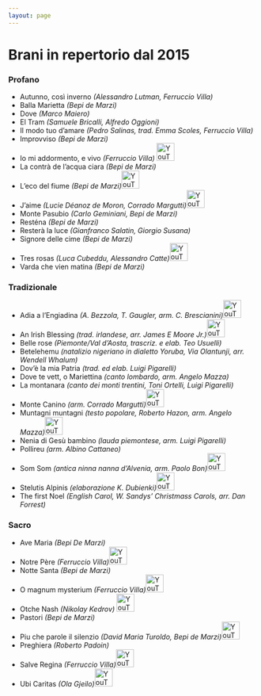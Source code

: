 ```yaml
---
layout: page
---
```


<p></p>

<h1>Brani in repertorio dal 2015</h1>

<h3>Profano</h3>

- Autunno, così inverno *(Alessandro Lutman, Ferruccio Villa)*
- Balla Marietta *(Bepi de Marzi)*
- Dove *(Marco Maiero)*
- El Tram *(Samuele Bricalli, Alfredo Oggioni)*
- Il modo tuo d’amare *(Pedro Salinas, trad. Emma Scoles, Ferruccio Villa)*
- Improvviso *(Bepi de Marzi)*
- Io mi addormento, e vivo *(Ferruccio Villa)* <a href="https://youtu.be/wyq35YPMo9w"><img src="https://www.corovimercate.it/assets/img/icons8-youtube-50.png" alt="YouTube" style="width:36px;height:36px;"></a>
- La contrà de l’acqua ciara *(Bepi de Marzi)*
- L’eco del fiume *(Bepi de Marzi)*<a href="https://youtu.be/aAYVHhHTcK4"><img src="https://www.corovimercate.it/assets/img/icons8-youtube-50.png" alt="YouTube" style="width:36px;height:36px;"></a>
- J’aime *(Lucie Déanoz de Moron, Corrado Margutti)*<a href="https://youtu.be/TRzu9SAlirI"><img src="https://www.corovimercate.it/assets/img/icons8-youtube-50.png" alt="YouTube" style="width:36px;height:36px;"></a>
- Monte Pasubio *(Carlo Geminiani, Bepi de Marzi)*
- Resténa *(Bepi de Marzi)*
- Resterà la luce *(Gianfranco Salatin, Giorgio Susana)*
- Signore delle cime *(Bepi de Marzi)*
- Tres rosas *(Luca Cubeddu, Alessandro Catte)*<a href="https://youtu.be/0_eEjX_dFGU"><img src="https://www.corovimercate.it/assets/img/icons8-youtube-50.png" alt="YouTube" style="width:36px;height:36px;"></a>
- Varda che vien matina *(Bepi de Marzi)*

<h3>Tradizionale</h3>

- Adia a l’Engiadina *(A. Bezzola, T. Gaugler, arm. C. Brescianini)*<a href="https://youtu.be/Toc43qWCsvs"><img src="https://www.corovimercate.it/assets/img/icons8-youtube-50.png" alt="YouTube" style="width:36px;height:36px;"></a>
- An Irish Blessing *(trad. irlandese, arr. James E Moore Jr.)*<a href="https://youtu.be/qTNyFw6-N1o"><img src="https://www.corovimercate.it/assets/img/icons8-youtube-50.png" alt="YouTube" style="width:36px;height:36px;"></a>
- Belle rose *(Piemonte/Val d’Aosta, trascriz. e elab. Teo Usuelli)*
- Betelehemu *(natalizio nigeriano in dialetto Yoruba, Via Olantunji, arr. Wendell Whalum)*
- Dov’è la mia Patria *(trad. ed elab. Luigi Pigarelli)*
- Dove te vett, o Mariettina *(canto lombardo, arm. Angelo Mazza)*
- La montanara *(canto dei monti trentini, Toni Ortelli, Luigi Pigarelli)*
- Monte Canino *(arm. Corrado Margutti)*<a href="https://youtu.be/IXldplnmFzY"><img src="https://www.corovimercate.it/assets/img/icons8-youtube-50.png" alt="YouTube" style="width:36px;height:36px;"></a>
- Muntagni muntagni *(testo popolare, Roberto Hazon, arm. Angelo Mazza)*<a href="https://youtu.be/_aVRQFGKwW8"><img src="https://www.corovimercate.it/assets/img/icons8-youtube-50.png" alt="YouTube" style="width:36px;height:36px;"></a>
- Nenia di Gesù bambino *(lauda piemontese, arm. Luigi Pigarelli)*
- Pollireu *(arm. Albino Cattaneo)*
- Som Som *(antica ninna nanna d’Alvenia, arm. Paolo Bon)*<a href="https://youtu.be/d9AFKHxYRgI"><img src="https://www.corovimercate.it/assets/img/icons8-youtube-50.png" alt="YouTube" style="width:36px;height:36px;"></a>
- Stelutis Alpinis *(elaborazione K. Dubienki)*<a href="https://youtu.be/-J2mHDYBZ7M"><img src="https://www.corovimercate.it/assets/img/icons8-youtube-50.png" alt="YouTube" style="width:36px;height:36px;"></a>
- The first Noel *(English Carol, W. Sandys’ Christmass Carols, arr. Dan Forrest)*

<h3>Sacro</h3>

- Ave Maria *(Bepi De Marzi)*
- Notre Père *(Ferruccio Villa)*<a href="https://youtu.be/aBVIlo3JPe4"><img src="https://www.corovimercate.it/assets/img/icons8-youtube-50.png" alt="YouTube" style="width:36px;height:36px;"></a>
- Notte Santa *(Bepi de Marzi)*
- O magnum mysterium *(Ferruccio Villa)*<a href="https://youtu.be/DrTq1C2MfJQ"><img src="https://www.corovimercate.it/assets/img/icons8-youtube-50.png" alt="YouTube" style="width:36px;height:36px;"></a>
- Otche Nash *(Nikolay Kedrov)* <a href="https://youtu.be/IPWdqN79fto"><img src="https://www.corovimercate.it/assets/img/icons8-youtube-50.png" alt="YouTube" style="width:36px;height:36px;"></a>
- Pastori *(Bepi de Marzi)*
- Piu che parole il silenzio *(David Maria Turoldo, Bepi de Marzi)*<a href="https://youtu.be/Zx3WCZ04zy8"><img src="https://www.corovimercate.it/assets/img/icons8-youtube-50.png" alt="YouTube" style="width:36px;height:36px;"></a>
- Preghiera *(Roberto Padoin)*
- Salve Regina *(Ferruccio Villa)*<a href="https://youtu.be/GyzigKPGBc4"><img src="https://www.corovimercate.it/assets/img/icons8-youtube-50.png" alt="YouTube" style="width:36px;height:36px;"></a>
- Ubi Caritas *(Ola Gjeilo)*<a href="https://youtu.be/1GuYIYj-SUw"><img src="https://www.corovimercate.it/assets/img/icons8-youtube-50.png" alt="YouTube" style="width:36px;height:36px;"></a>

